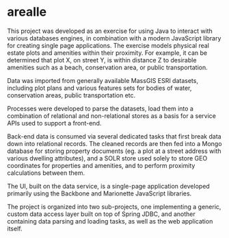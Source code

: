 # arealle
This project was developed as an exercise for using Java to interact with various databases engines, in combination with a modern JavaScript library for creating single page applications.  The exercise models physical real estate plots and amenities within their proximity. For example, it can be determined that plot X, on street Y, is within distance Z to desirable amenities such as a beach, conservation area, or public transportation.

Data was imported from generally available MassGIS ESRI datasets, including plot plans and various features sets for bodies of water, conservation areas, public transportation etc.

Processes were developed to parse the datasets, load them into a combination of relational and non-relational stores as a basis for a service APIs used to support a front-end.

Back-end data is consumed via several dedicated tasks that first break data down into relational records. The cleaned records are then fed into a Mongo database for storing property documents (eg. a plot at a street address with various dwelling attributes), and a SOLR store used solely to store GEO coordinates for properties and amenities, and to perform proximity calculations between them.

The UI, built on the data service, is a single-page application developed primarily using the Backbone and Marionette JavaScript libraries.

The project is organized into two sub-projects, one implementing a generic, custom data access layer built on top of Spring JDBC, and another containing data parsing and loading tasks, as well as the web application itself.

